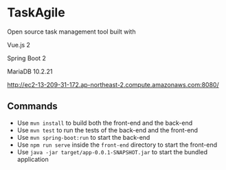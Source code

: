 # TaskAgile

Open source task management tool built with 

Vue.js 2

Spring Boot 2

MariaDB 10.2.21

http://ec2-13-209-31-172.ap-northeast-2.compute.amazonaws.com:8080/

## Commands

- Use `mvn install` to build both the front-end and the back-end
- Use `mvn test` to run the tests of the back-end and the front-end
- Use `mvn spring-boot:run` to start the back-end
- Use `npm run serve` inside the `front-end` directory to start the front-end
- Use `java -jar target/app-0.0.1-SNAPSHOT.jar` to start the bundled application
